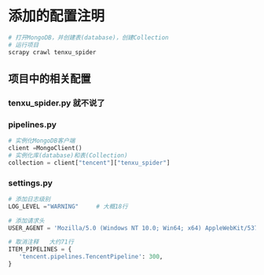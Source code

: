# 添加的配置注明
```python
# 打开MongoDB，并创建表(database)，创建Collection
# 运行项目
scrapy crawl tenxu_spider
```
## 项目中的相关配置
### tenxu_spider.py 就不说了
### pipelines.py
```python
# 实例化MongoDB客户端
client =MongoClient()
# 实例化库(database)和表(Collection)
collection = client["tencent"]["tenxu_spider"]

```
### settings.py
```python
# 添加日志级别
LOG_LEVEL ="WARNING"     # 大概18行

# 添加请求头
USER_AGENT = 'Mozilla/5.0 (Windows NT 10.0; Win64; x64) AppleWebKit/537.36 (KHTML, like Gecko) Chrome/70.0.3538.110 Safari/537.36'  # 大约22行

# 取消注释   大约71行
ITEM_PIPELINES = {
   'tencent.pipelines.TencentPipeline': 300,
}
```